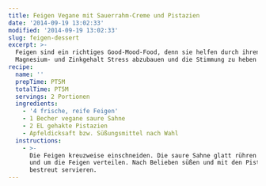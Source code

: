 ```yaml
---
title: Feigen Vegane mit Sauerrahm-Creme und Pistazien
date: '2014-09-19 13:02:33'
modified: '2014-09-19 13:02:33'
slug: feigen-dessert
excerpt: >-
  Feigen sind ein richtiges Good-Mood-Food, denn sie helfen durch ihren
  Magnesium- und Zinkgehalt Stress abzubauen und die Stimmung zu heben!
recipe:
  name: ''
  prepTime: PT5M
  totalTime: PT5M
  servings: 2 Portionen
  ingredients:
    - '4 frische, reife Feigen'
    - 1 Becher vegane saure Sahne
    - 2 EL gehakte Pistazien
    - Apfeldicksaft bzw. Süßungsmittel nach Wahl
  instructions:
    - >-
      Die Feigen kreuzweise einschneiden. Die saure Sahne glatt rühren und in
      und um die Feigen verteilen. Nach Belieben süßen und mit den Pistazien
      bestreut servieren.
---
```


